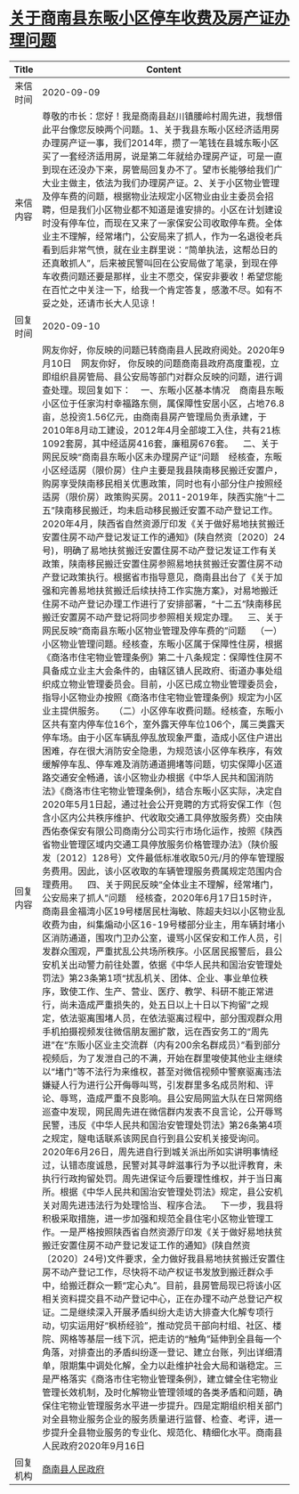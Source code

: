 # <a href="http://www.shangluo.gov.cn/zmhd/ldxxxx.jsp?urltype=leadermail.LeaderMailContentUrl&wbtreeid=1112&leadermailid=6431">关于商南县东畈小区停车收费及房产证办理问题</a>
| Title |                                                                                                                                                                                                                                                                                                                                                                                                                                                                                                                                                                                                                                                                                                                                                                                                                                                                                                                                                                                                                                                                                                                                                                                             Content                                                                                                                                                                                                                                                                                                                                                                                                                                                                                                                                                                                                                                                                                                                                                                                                                                                                                                                                                                                                                                                                                                                                                                                              |
|:-----:|--------------------------------------------------------------------------------------------------------------------------------------------------------------------------------------------------------------------------------------------------------------------------------------------------------------------------------------------------------------------------------------------------------------------------------------------------------------------------------------------------------------------------------------------------------------------------------------------------------------------------------------------------------------------------------------------------------------------------------------------------------------------------------------------------------------------------------------------------------------------------------------------------------------------------------------------------------------------------------------------------------------------------------------------------------------------------------------------------------------------------------------------------------------------------------------------------------------------------------------------------------------------------------------------------------------------------------------------------------------------------------------------------------------------------------------------------------------------------------------------------------------------------------------------------------------------------------------------------------------------------------------------------------------------------------------------------------------------------------------------------------------------------------------------------------------------------------------------------------------------------------------------------------------------------------------------------------------------------------------------------------------------------------------------------------------------------------------------------------------------------------------------------------------------------------------------------------------------------------------------------------------------------------------------------------------------------------------------------------------------------------------------------|
| 来信时间  | 2020-09-09                                                                                                                                                                                                                                                                                                                                                                                                                                                                                                                                                                                                                                                                                                                                                                                                                                                                                                                                                                                                                                                                                                                                                                                                                                                                                                                                                                                                                                                                                                                                                                                                                                                                                                                                                                                                                                                                                                                                                                                                                                                                                                                                                                                                                                                                                                                                                                                       |
| 来信内容  | 尊敬的市长：您好！我是商南县赵川镇腰岭村周先进，我想借此平台像您反映两个问题。1、关于我县东畈小区经济适用房办理房产证一事，我们2014年，攒了一笔钱在县城东畈小区买了一套经济适用房，说是第二年就给办理房产证，可是一直到现在还没办下来，房管局回复办不了。望市长能够给我们广大业主做主，依法为我们办理房产证。2、关于小区物业管理及停车费的问题，根据物业法规定小区物业由业主委员会招聘，但是我们小区物业都不知道是谁安排的。小区在计划建设时没有停车位，而现在又来了一家保安公司收取停车费。全体业主不理解，经常堵门，公安局来了抓人，作为一名退役老兵看到后非常气愤，就在业主群里说：“简单执法，这帮怂日的还真敢抓人”，后来被民警叫回在公安局做了笔录，到现在停车收费问题还要是那样，业主不愿交，保安非要收！希望您能在百忙之中关注一下，给我一个肯定答复，感激不尽。如有不妥之处，还请市长大人见谅！                                                                                                                                                                                                                                                                                                                                                                                                                                                                                                                                                                                                                                                                                                                                                                                                                                                                                                                                                                                                                                                                                                                                                                                                                                                                                                                                                                                                                                                                                                                                                                                                                                                                                                                                                                                                                                                                                                                                                                                          |
| 回复时间  | 2020-09-10                                                                                                                                                                                                                                                                                                                                                                                                                                                                                                                                                                                                                                                                                                                                                                                                                                                                                                                                                                                                                                                                                                                                                                                                                                                                                                                                                                                                                                                                                                                                                                                                                                                                                                                                                                                                                                                                                                                                                                                                                                                                                                                                                                                                                                                                                                                                                                                       |
| 回复内容  | 网友你好，你反映的问题已转商南县人民政府阅处。2020年9月10日    网友你好， 你反映的问题商南县政府高度重视，立即组织县房管局、县公安局等部门对群众反映的问题，进行调查处理。现回复如下：    一、东畈小区基本情况    商南县东畈小区位于任家沟村幸福路东侧，属保障性安居小区，占地76.8亩，总投资1.56亿元，由商南县房产管理局负责承建，于2010年8月动工建设，2012年4月全部竣工入住，共有21栋1092套房，其中经适房416套，廉租房676套。    二、关于网民反映“商南县东畈小区未办理房产证”问题    经核查，东畈小区经适房（限价房）住户主要是我县陕南移民搬迁安置户，购房享受陕南移民相关优惠政策，同时也有小部分住户按照经适房（限价房）政策购买房。2011-2019年，陕西实施“十二五”陕南移民搬迁，均未启动移民搬迁安置不动产登记工作。2020年4月，陕西省自然资源厅印发《关于做好易地扶贫搬迁安置住房不动产登记发证工作的通知》(陕自然资〔2020〕24号)，明确了易地扶贫搬迁安置住房不动产登记发证工作有关政策，陕南移民搬迁安置住房参照易地扶贫搬迁安置住房不动产登记政策执行。根据省市指导意见，商南县出台了《关于加强和完善易地扶贫搬迁后续扶持工作实施方案》，对易地搬迁住房不动产登记办理工作进行了安排部署，“十二五”陕南移民搬迁安置房不动产登记将同步参照相关规定办理。    三、关于网民反映“商南县东畈小区物业管理及停车费的”问题    （一）小区物业管理问题。经核查，东畈小区属于保障性住房，根据《商洛市住宅物业管理条例》第二十八条规定：保障性住房不具备成立业主大会条件的，由辖区镇人民政府、街道办事处组织成立物业管理委员会。目前，小区已成立物业管理委员会，指导小区物业办按照《商洛市住宅物业管理条例》规定为小区业主提供服务。    （二）小区停车收费问题。经核查，东畈小区共有室内停车位16个，室外露天停车位106个，属三类露天停车场。由于小区车辆乱停乱放现象严重，造成小区住户进出困难，存在很大消防安全隐患，为规范该小区停车秩序，有效缓解停车乱、停车难及消防通道拥堵等问题，切实保障小区道路交通安全畅通，该小区物业办根据《中华人民共和国消防法》《商洛市住宅物业管理条例》，结合东畈小区实际，决定自2020年5月1日起，通过社会公开竞聘的方式将安保工作（包含小区内公共秩序维护、代收取交通工具停放服务费）交由陕西佑泰保安有限公司商南分公司实行市场化运作，按照《陕西省物业管理区域内交通工具停放服务价格管理办法》（陕价服发〔2012〕128号）文件最低标准收取50元/月的停车管理服务费用。因此，该小区收取的车辆管理服务费属规定范围内合理费用。    四、关于网民反映“全体业主不理解，经常堵门，公安局来了抓人”问题    经核查，2020年6月17日15时许，商南县金福湾小区19号楼居民杜海敏、陈超夫妇以小区物业乱收费为由，纠集煽动小区16-19号楼部分业主，用车辆封堵小区消防通道，围攻门卫办公室，谩骂小区保安和工作人员，引发群众围观，严重扰乱公共场所秩序。小区居民报警后，县公安机关出动警力前往处置，依据《中华人民共和国治安管理处罚法》第23条第1项“扰乱机关、团体、企业、事业单位秩序，致使工作、生产、营业、医疗、教学、科研不能正常进行，尚未造成严重损失的，处五日以上十日以下拘留”之规定，依法驱离围堵人员，在依法驱离过程中，部分围观群众用手机拍摄视频发往微信朋友圈扩散，远在西安务工的“周先进”在“东贩小区业主交流群（内有200余名群成员）”看到部分视频后，为了发泄自己的不满，开始在群里唆使其他业主继续以“堵门”等不法行为来维权，甚至对微信视频中警察驱离违法嫌疑人行为进行公开侮辱叫骂，引发群里多名成员附和、评论、辱骂，造成严重不良影响。县公安局网监大队在日常网络巡查中发现，网民周先进在微信群内发表不良言论，公开辱骂民警，违反《中华人民共和国治安管理处罚法》第26条第4项之规定，隧电话联系该网民自行到县公安机关接受询问。    2020年6月26日，周先进自行到城关派出所如实讲明事情经过，认错态度诚恳，民警对其寻衅滋事行为予以批评教育，未执行行政拘留处罚。周先进保证今后要理性维权，并于当日离所。根据《中华人民共和国治安管理处罚法》规定，县公安机关对周先进违法行为处理恰当、程序合法。    下一步，我县将积极采取措施，进一步加强和规范全县住宅小区物业管理工作。一是严格按照陕西省自然资源厅印发《关于做好易地扶贫搬迁安置住房不动产登记发证工作的通知》(陕自然资〔2020〕24号)文件要求，全力做好我县易地扶贫搬迁安置住房不动产登记工作，尽快将不动产权证书发放到搬迁群众手中，给搬迁群众一颗“定心丸”。目前，县房管局现已将该小区相关资料提交县不动产登记中心，正在办理不动产总登记产权证。二是继续深入开展矛盾纠纷大走访大排查大化解专项行动，切实运用好“枫桥经验”，推动党员干部向村组、社区、楼院、网格等基层一线下沉，把走访的“触角”延伸到全县每一个角落，对排查出的矛盾纠纷逐一登记、建立台账，列出详细清单，限期集中调处化解，全力以赴维护社会大局和谐稳定。三是严格落实《商洛市住宅物业管理条例》，建立健全住宅物业管理长效机制，及时化解物业管理领域的各类矛盾和问题，确保住宅物业管理服务水平进一步提升。四是定期组织相关部门对全县物业服务企业的服务质量进行监督、检查、考评，进一步提升全县物业服务的专业化、规范化、精细化水平。商南县人民政府2020年9月16日 |
| 回复机构  | <a href="../../categories/agencies/商南县人民政府.md">商南县人民政府</a>                                                                                                                                                                                                                                                                                                                                                                                                                                                                                                                                                                                                                                                                                                                                                                                                                                                                                                                                                                                                                                                                                                                                                                                                                                                                                                                                                                                                                                                                                                                                                                                                                                                                                                                                                                                                                                                                                                                                                                                                                                                                                                                                                                                                                                                                                                                                       |